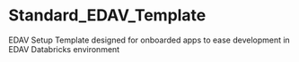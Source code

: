 # Standard_EDAV_Template
EDAV Setup Template designed for onboarded apps to ease development in EDAV Databricks environment

